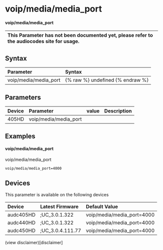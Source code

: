 ﻿---
description: voip/media/media_port
search: false
---

# voip/media/media_port

#### voip/media/media_port


| This Parameter has not been documented yet, please refer to the audiocodes site for usage.  |
| :--- |

## Syntax
| Parameter | Syntax |
| :--- | :--- |
|voip/media/media_port | {% raw %} undefined {% endraw %} |

## Parameters
|Device|Parameter|value|Description|
|:---|:---|:---|:---|
| 405HD | voip/media/media_port |  |  |

## Examples
#### voip/media/media_port

voip/media/media_port

```
voip/media/media_port=4000
```

## Devices
This parameter is available on the following devices

| Device | Latest Firmware | Default Value |
|:---|:---|:---|
| audc405HD | ;UC_3.0.1.322 | voip/media/media_port=4000 
| audc440HD | ;UC_3.0.1.322 | voip/media/media_port=4000 
| audc450HD | ;UC_3.0.4.111.77 | voip/media/media_port=4000 

(view disclaimer)[disclaimer]
